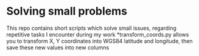 # Solving small problems
This repo contains short scripts which solve small issues, regarding repetitive tasks I encounter during my work 
  *transform_coords.py allows you to transform X, Y coordinates into WGS84 latitude and longitude, then save these new values into new columns
